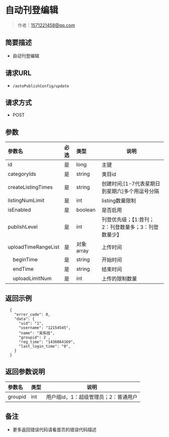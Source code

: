 # 自动刊登编辑

> 作者：1571221458@qq.com

## 简要描述

- 自动刊登编辑

## 请求URL
- ` /autoPublishConfig/update `
  
## 请求方式
- POST 

## 参数

|参数名|必选|类型|说明|
|:----    |:---|:----- |-----   |
|id |是  |long |主键   |
|categoryIds     |是  |string | 类目id    |2021-10-25 17:54:01 星期一
|createListingTimes     |是  |string | 创建时间;[1-7代表星期日到星期六]多个用逗号分隔    |
|listingNumLimit     |是  |int | listing数量限制    |
|isEnabled     |是  |boolean | 是否启用    |
|publishLevel     |是  |int | 刊登优先级；【1:首刊；2：刊登数量多；3：刊登数量少】    |
|uploadTimeRangeList     |是  |对象array | 上传时间    |
|&emsp;beginTime|是  |string | 开始时间    |
|&emsp;endTime|是  |string | 结束时间    |
|&emsp;uploadLimitNum|是  |int |  上传的限制数量   |

## 返回示例 

``` 
  {
    "error_code": 0,
    "data": {
      "uid": "1",
      "username": "12154545",
      "name": "吴系挂",
      "groupid": 2 ,
      "reg_time": "1436864169",
      "last_login_time": "0",
    }
  }
```

## 返回参数说明 

|参数名|类型|说明|
|:-----  |:-----|-----                           |
|groupid |int   |用户组id，1：超级管理员；2：普通用户  |

## 备注 

- 更多返回错误代码请看首页的错误代码描述